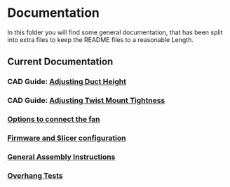# Documentation

In this folder you will find some general documentation, that has been split into extra files to keep the README files to a reasonable Length.

## Current Documentation

### CAD Guide: [Adjusting Duct Height](CAD_Outlet_Height.md)

### CAD Guide: [Adjusting Twist Mount Tightness](CAD_Twist_Tightness.md)

### [Options to connect the fan](connecting_fan.md)

### [Firmware and Slicer configuration](firmware_slicer.md)

### [General Assembly Instructions](general_assembly.md)

### [Overhang Tests](OverhangTests.md)
